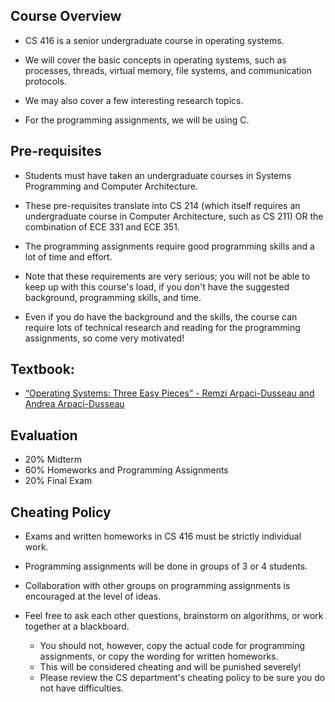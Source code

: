 ## Course Overview

* CS 416 is a senior undergraduate course in operating systems. 

* We will cover the basic concepts in operating systems, such as processes, threads, virtual memory, file systems, and communication protocols. 

* We may also cover a few interesting research topics. 

* For the programming assignments, we will be using C.

## Pre-requisites

* Students must have taken an undergraduate courses in Systems Programming and Computer Architecture. 

* These pre-requisites translate into CS 214 (which itself requires an undergraduate course in Computer Architecture, such as CS 211) OR the combination of ECE 331 and ECE 351.

* The programming assignments require good programming skills and a lot of time and effort. 

* Note that these requirements are very serious; you will not be able to keep up with this course's load, if you don't have the suggested background, programming skills, and time. 

* Even if you do have the background and the skills, the course can require lots of technical research and reading for the programming assignments, so come very motivated!


## Textbook:
* [“Operating Systems: Three Easy Pieces” - Remzi Arpaci-Dusseau and Andrea Arpaci-Dusseau](http://pages.cs.wisc.edu/~remzi/OSTEP)
    
## Evaluation

* 20% Midterm
* 60% Homeworks and Programming Assignments
* 20% Final Exam

## Cheating Policy

* Exams and written homeworks in CS 416 must be strictly individual work. 

* Programming assignments will be done in groups of 3 or 4 students. 

* Collaboration with other groups on programming assignments is encouraged at the level of ideas. 

* Feel free to ask each other questions, brainstorm on algorithms, or work together at a blackboard. 
  * You should not, however, copy the actual code for programming assignments, or copy the wording for written homeworks. 
  * This will be considered cheating and will be punished severely! 
  * Please review the CS department's cheating policy to be sure you do not have difficulties.
